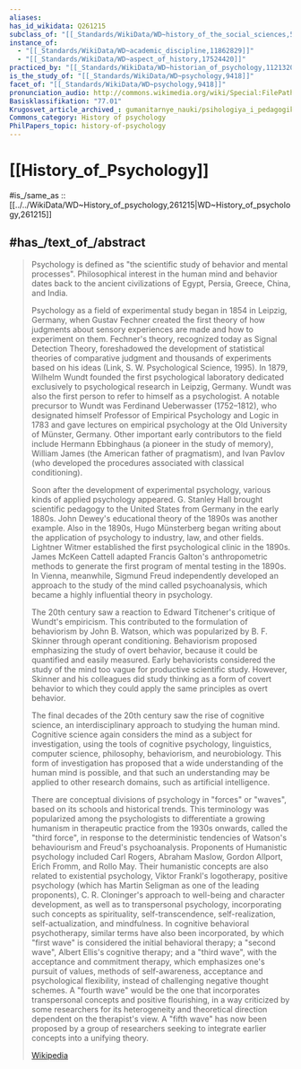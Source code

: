 ```yaml
---
aliases:
has_id_wikidata: Q261215
subclass_of: "[[_Standards/WikiData/WD~history_of_the_social_sciences,5076869]]"
instance_of:
  - "[[_Standards/WikiData/WD~academic_discipline,11862829]]"
  - "[[_Standards/WikiData/WD~aspect_of_history,17524420]]"
practiced_by: "[[_Standards/WikiData/WD~historian_of_psychology,112132086]]"
is_the_study_of: "[[_Standards/WikiData/WD~psychology,9418]]"
facet_of: "[[_Standards/WikiData/WD~psychology,9418]]"
pronunciation_audio: http://commons.wikimedia.org/wiki/Special:FilePath/LL-Q13955%20%28ara%29-Spotless%20Mind1988-%D8%AA%D8%A7%D8%B1%D9%8A%D8%AE%20%D8%B9%D9%84%D9%85%20%D8%A7%D9%84%D9%86%D9%81%D8%B3.wav
Basisklassifikation: "77.01"
Krugosvet_article_archived_: gumanitarnye_nauki/psihologiya_i_pedagogika/PSIHOLOGIYA_ISTORIYA.html
Commons_category: History of psychology
PhilPapers_topic: history-of-psychology
---
```


# [[History_of_Psychology]] 

#is_/same_as :: [[../../WikiData/WD~History_of_psychology,261215|WD~History_of_psychology,261215]] 

## #has_/text_of_/abstract 

> Psychology is defined as "the scientific study of behavior and mental processes". Philosophical interest in the human mind and behavior dates back to the ancient civilizations of Egypt, Persia, Greece, China, and India.
>
> Psychology as a field of experimental study began in 1854 in Leipzig, Germany, when Gustav Fechner created the first theory of how judgments about sensory experiences are made and how to experiment on them. Fechner's theory, recognized today as Signal Detection Theory, foreshadowed the development of statistical theories of comparative judgment and thousands of experiments based on his ideas (Link, S. W. Psychological Science, 1995). In 1879, Wilhelm Wundt founded the first psychological laboratory dedicated exclusively to psychological research in Leipzig, Germany. Wundt was also the first person to refer to himself as a psychologist. A notable precursor to Wundt was Ferdinand Ueberwasser (1752–1812), who designated himself Professor of Empirical Psychology and Logic in 1783 and gave lectures on empirical psychology at the Old University of Münster, Germany. Other important early contributors to the field include Hermann Ebbinghaus (a pioneer in the study of memory), William James (the American father of pragmatism), and Ivan Pavlov (who developed the procedures associated with classical conditioning).
>
> Soon after the development of experimental psychology, various kinds of applied psychology appeared. G. Stanley Hall brought scientific pedagogy to the United States from Germany in the early 1880s. John Dewey's educational theory of the 1890s was another example. Also in the 1890s, Hugo Münsterberg began writing about the application of psychology to industry, law, and other fields. Lightner Witmer established the first psychological clinic in the 1890s. James McKeen Cattell adapted Francis Galton's anthropometric methods to generate the first program of mental testing in the 1890s. In Vienna, meanwhile, Sigmund Freud independently developed an approach to the study of the mind called psychoanalysis, which became a highly influential theory in psychology.
>
> The 20th century saw a reaction to Edward Titchener's critique of Wundt's empiricism. This contributed to the formulation of behaviorism by John B. Watson, which was popularized by B. F. Skinner through operant conditioning. Behaviorism proposed emphasizing the study of overt behavior, because it could be quantified and easily measured. Early behaviorists considered the study of the mind too vague for productive scientific study. However, Skinner and his colleagues did study thinking as a form of covert behavior to which they could apply the same principles as overt behavior.
>
> The final decades of the 20th century saw the rise of cognitive science, an interdisciplinary approach to studying the human mind. Cognitive science again considers the mind as a subject for investigation, using the tools of cognitive psychology, linguistics, computer science, philosophy, behaviorism, and neurobiology. This form of investigation has proposed that a wide understanding of the human mind is possible, and that such an understanding may be applied to other research domains, such as artificial intelligence.
>
> There are conceptual divisions of psychology in "forces" or "waves", based on its schools and historical trends. This terminology was popularized among the psychologists to differentiate a growing humanism in therapeutic practice from the 1930s onwards, called the "third force", in response to the deterministic tendencies of Watson's behaviourism and Freud's psychoanalysis. Proponents of Humanistic psychology included Carl Rogers, Abraham Maslow, Gordon Allport, Erich Fromm, and Rollo May. Their humanistic concepts are also related to existential psychology, Viktor Frankl's logotherapy, positive psychology (which has Martin Seligman as one of the leading proponents), C. R. Cloninger's approach to well-being and character development, as well as to transpersonal psychology, incorporating such concepts as spirituality, self-transcendence, self-realization, self-actualization, and mindfulness. In cognitive behavioral psychotherapy, similar terms have also been incorporated, by which "first wave" is considered the initial behavioral therapy; a "second wave", Albert Ellis's cognitive therapy; and a "third wave", with the acceptance and commitment therapy, which emphasizes one's pursuit of values, methods of self-awareness, acceptance and psychological flexibility, instead of challenging negative thought schemes. A "fourth wave" would be the one that incorporates transpersonal concepts and positive flourishing, in a way criticized by some researchers for its heterogeneity and theoretical direction dependent on the therapist's view. A "fifth wave" has now been proposed by a group of researchers seeking to integrate earlier concepts into a unifying theory.
>
> [Wikipedia](https://en.wikipedia.org/wiki/History%20of%20psychology) 

